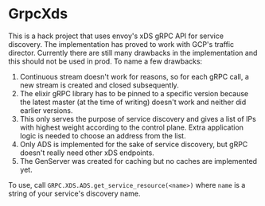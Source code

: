 # GrpcXds

This is a hack project that uses envoy's xDS gRPC API for service discovery. The implementation has proved to work with GCP's traffic director. Currently there are still many drawbacks in the implementation and this should not be used in prod. To name a few drawbacks:

1. Continuous stream doesn't work for reasons, so for each gRPC call, a new stream is created and closed subsequently.
2. The elixir gRPC library has to be pinned to a specific version because the latest master (at the time of writing) doesn't work and neither did earlier versions.
3. This only serves the purpose of service discovery and gives a list of IPs with highest weight according to the control plane. Extra application logic is needed to choose an address from the list.
4. Only ADS is implemented for the sake of service discovery, but gRPC doesn't really need other xDS endpoints.
5. The GenServer was created for caching but no caches are implemented yet.

To use, call `GRPC.XDS.ADS.get_service_resource(<name>)` where `name` is a string of your service's discovery name.
